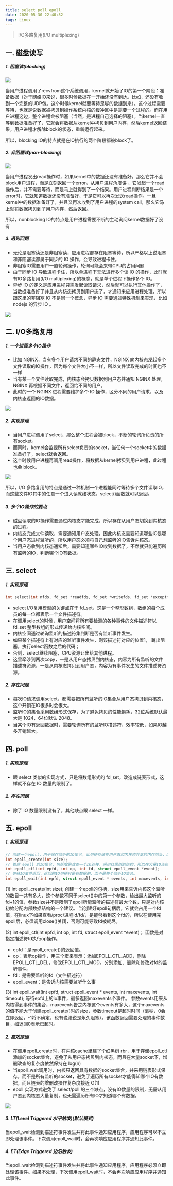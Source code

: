 ```yaml
---
title: select poll epoll
date: 2020-05-30 22:40:32
tags: Linux
---
```


> I/O多路复用(I/O multiplexing)

<!-- more -->


## 一. 磁盘读写

##### 1. 阻塞读(blocking)
![](/img/2020/select_poll_epoll_1.png)

当用户进程调用了recvfrom这个系统调用，kernel就开始了IO的第一个阶段：准备数据（对于网络IO来说，很多时候数据在一开始还没有到达。比如，还没有收到一个完整的UDP包。这个时候kernel就要等待足够的数据到来）。这个过程需要等待，也就是说数据被拷贝到操作系统内核的缓冲区中是需要一个过程的。而在用户进程这边，整个进程会被阻塞（当然，是进程自己选择的阻塞）。当kernel一直等到数据准备好了，它就会将数据从kernel中拷贝到用户内存，然后kernel返回结果，用户进程才解除block的状态，重新运行起来。

所以，blocking IO的特点就是在IO执行的两个阶段都被block了。

##### 2. 非阻塞读(non-blocking)

![](/img/2020/select_poll_epoll_2.png)

当用户进程发出read操作时，如果kernel中的数据还没有准备好，那么它并不会block用户进程，而是立刻返回一个error。从用户进程角度讲 ，它发起一个read操作后，并不需要等待，而是马上就得到了一个结果。用户进程判断结果是一个error时，它就知道数据还没有准备好，于是它可以再次发送read操作。一旦kernel中的数据准备好了，并且又再次收到了用户进程的system call，那么它马上就将数据拷贝到了用户内存，然后返回。

所以，nonblocking IO的特点是用户进程需要不断的主动询问kernel数据好了没有


##### 3. 遇到问题

- 无论是阻塞读还是非阻塞读，应用进程都存在阻塞等待，所以严格以上说阻塞和非阻塞读都属于同步的 IO 操作，会导致进程卡住。
- 非阻塞IO需要用户一直轮询操作，轮询可能会来带CPU的占用问题
- 由于同步 IO 导致进程卡住，所以单进程下无法进行多个读 IO 的操作，此时就有IO多路复用(I/O multiplexing)的概念，就是单个进程下操作多个 IO。
- 异步 IO 的定义是应用进程只需发起读取请求，然后就可以执行其他操作了，当数据准备好了并且从内核态拷贝到用户态了，才通知来应用进程处理，所以跟这里的非阻塞 IO 不是同一个概念，异步 IO 需要通过特殊机制来实现，比如 nodejs 的异步 IO 。

![](/img/2020/select_poll_epoll_3.png)



## 二. I/O多路复用

##### 1. 一个进程多个IO操作
- 比如 NGINX，当有多个用户请求不同的静态文件，NGINX 向内核态发起多个文件读取的IO操作，因为每个文件大小不一样，所以文件读取完成的时间也不一样
- 当有某一个文件读取完成，内核态会拷贝数据到用户态并通知 NGINX 处理，NGINX 再根据不同文件，返回给不同的用户。
- 此时的一个 NGINX 进程需要维护多个 IO 操作，区分不同的用户请求，以及内核态返回的IO数据。

![](/img/2020/select_poll_epoll_4.png)

##### 2. 实现原理
- 当用户进程调用了select，那么整个进程会被block，不断的轮询所负责的所有socket。
- 而同时，kernel会监视所有select负责的socket，当任何一个socket中的数据准备好了，select就会返回。
- 这个时候用户进程再调用read操作，将数据从kernel拷贝到用户进程，此过程也会 block。

![](/img/2020/select_poll_epoll_5.png)

所以，I/O 多路复用的特点是通过一种机制一个进程能同时等待多个文件读取IO，而这些文件IO其中的任意一个进入读就绪状态，select()函数就可以返回。

##### 3. 多个IO操作的要点
- 磁盘读取的IO操作需要通过内核态才能完成，所以存在从用户态切换到内核态的过程。
- 内核态完成文件读取，需要通知用户态处理，因此内核态需要知道哪些IO是哪个用户态进程监听的，所以用户态必须将自己想监听的IO告诉内核态。
- 当用户态收到内核态通知后，需要知道哪些IO收到数据了，不然就只能遍历所有监听的IO，判断哪个IO有数据。




## 三. select

##### 1. 实现原理

```c
int select(int nfds, fd_set *readfds, fd_set *writefds, fd_set *exceptfds, struct timeval *timeout);
```

- select I/O复用模型的关键点在于 fd_set，这是一个整形数组，数组的每个成员的每一位都表示一个文件描述符。
- 在调用select的时候，用户空间将所有要检测的各种事件的文件描述符以fd_set 整型数组的形式传递给内核空间。 
- 内核空间通过轮询监听的描述符集判断是否有监听事件发生。
- 如果某个描述符上有对应的监听事件发生，则该描述符对应的位置1， 跳出阻塞，执行select函数之后的代码；
- 否则，select继续阻塞，CPU资源让出给其他进程。
- 这里牵涉到两次copy，一是从用户态拷贝到内核态，内容为所有监听的文件描述符资源，一是从内核态拷贝到用户态，内容为有事件发生的文件描述符资源。


##### 2. 存在问题
- 每次IO请求调用select，都需要把所有监听的IO集合从用户态拷贝到内核态，这个开销在IO很多时会很大。
- 监听IO的集合采用数组形式保存，为了避免拷贝的性能损耗，32位系统默认最大是 1024，64位默认 2048。
- 当某个IO有返回数据时，需要轮询所有的监听IO描述符，效率较低，如果IO越多开销越大。


## 四. poll

##### 1. 实现原理
- 跟 select 类似的实现方式，只是将数组形式的 fd_set，改造成链表形式，这样就不存在 IO 数量的限制了。

##### 2. 存在问题
- 除了 IO 数量限制没有了，其他缺点跟 select 一样。


## 五. epoll

##### 1. 实现原理

```c
// 创建一个epoll，用于保存监听的IO集合，此句柄存储在用户态和内核态共享的内存地址，因此避免了IO集合的复制
int epoll_create(int size);
// 管理 epoll 的IO集合，包括增删改查一个IO连接，采用红黑树的结构，所以在大量IO连接下，依然保持 log(n) 的复杂度
int epoll_ctl(int epfd, int op, int fd, struct epoll_event *event);
// 等待IO事件返回，返回的IO句柄只是有数据的，而不是整个监听IO集合。
int epoll_wait(int epfd, struct epoll_event * events, int maxevents, int timeout);
```

(1) int epoll_create(int size);
创建一个epoll的句柄，size用来告诉内核这个监听的数目一共有多大，这个参数不同于select()中的第一个参数，给出最大监听的fd+1的值，参数size并不是限制了epoll所能监听的描述符最大个数，只是对内核初始分配内部数据结构的一个建议。
当创建好epoll句柄后，它就会占用一个fd值，在linux下如果查看/proc/进程id/fd/，是能够看到这个fd的，所以在使用完epoll后，必须调用close()关闭，否则可能导致fd被耗尽。

(2) int epoll_ctl(int epfd, int op, int fd, struct epoll_event *event)；
函数是对指定描述符fd执行op操作。
- epfd：是epoll_create()的返回值。
- op：表示op操作，用三个宏来表示：添加EPOLL_CTL_ADD，删除EPOLL_CTL_DEL，修改EPOLL_CTL_MOD。分别添加、删除和修改对fd的监听事件。
- fd：是需要监听的fd（文件描述符）
- epoll_event：是告诉内核需要监听什么事

(3) int epoll_wait(int epfd, struct epoll_event * events, int maxevents, int timeout);
等待epfd上的io事件，最多返回maxevents个事件。
参数events用来从内核得到事件的集合，maxevents告之内核这个events有多大，这个maxevents的值不能大于创建epoll_create()时的size，参数timeout是超时时间（毫秒，0会立即返回，-1将不确定，也有说法说是永久阻塞）。该函数返回需要处理的事件数目，如返回0表示已超时。


##### 2. 高效原因

- 在调用epoll_create时，在内核cache里建了个红黑树 rbr，用于存储epoll_ctl添加的socket集合，避免了从用户态拷贝到内核态，而且在大量socket下，增删改查的复杂度依然保持在 log(n)
- 当epoll_wait调用时，内核只返回具有数据的socket集合，并采用链表形式保存，而不是所有监听的socket，避免了遍历所有socket才能得知哪个IO有数据，而且链表的增删改操作复杂度接近 O(1)
- epoll 实现方式避免了 select/poll 的三个缺点，没有IO数量的限制，无需从用户态到内核态大量复制，也无需遍历所有IO才知道哪个有数据。


![](/img/2020/select_poll_epoll_7.png)


##### 3. LT(Level Triggered 水平触发)(默认模式) 
当epoll_wait检测到描述符事件发生并将此事件通知应用程序，应用程序可以不立即处理该事件。下次调用epoll_wait时，会再次响应应用程序并通知此事件。

##### 4. ET(Edge Triggered 边沿触发)
当epoll_wait检测到描述符事件发生并将此事件通知应用程序，应用程序必须立即处理该事件。如果不处理，下次调用epoll_wait时，不会再次响应应用程序并通知此事件。

